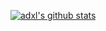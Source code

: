 [![adxl's github stats](https://github-readme-stats.vercel.app/api?username=adxl)](https://github.com/anuraghazra/github-readme-stats)
